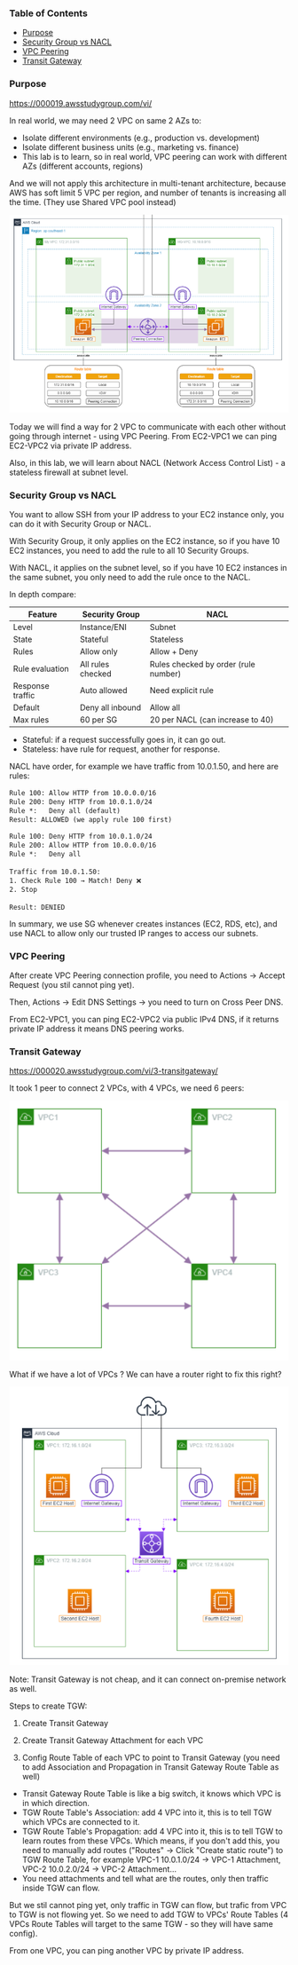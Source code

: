 ### Table of Contents

- [Purpose](#purpose)
- [Security Group vs NACL](#security-group-vs-nacl)
- [VPC Peering](#vpc-peering)
- [Transit Gateway](#transit-gateway)

### Purpose

https://000019.awsstudygroup.com/vi/

In real world, we may need 2 VPC on same 2 AZs to:

- Isolate different environments (e.g., production vs. development)
- Isolate different business units (e.g., marketing vs. finance)
- This lab is to learn, so in real world, VPC peering can work with different AZs (different accounts, regions)

And we will not apply this architecture in multi-tenant architecture, because AWS has soft limit 5 VPC per region, and number of tenants is increasing all the time. (They use Shared VPC pool instead)

![overallarch](overallarch.png)

Today we will find a way for 2 VPC to communicate with each other without going through internet - using VPC Peering. From EC2-VPC1 we can ping EC2-VPC2 via private IP address.

Also, in this lab, we will learn about NACL (Network Access Control List) - a stateless firewall at subnet level.

### Security Group vs NACL

You want to allow SSH from your IP address to your EC2 instance only, you can do it with Security Group or NACL.

With Security Group, it only applies on the EC2 instance, so if you have 10 EC2 instances, you need to add the rule to all 10 Security Groups.

With NACL, it applies on the subnet level, so if you have 10 EC2 instances in the same subnet, you only need to add the rule once to the NACL.

In depth compare:

| Feature          | Security Group    | NACL                                 |
| ---------------- | ----------------- | ------------------------------------ |
| Level            | Instance/ENI      | Subnet                               |
| State            | Stateful          | Stateless                            |
| Rules            | Allow only        | Allow + Deny                         |
| Rule evaluation  | All rules checked | Rules checked by order (rule number) |
| Response traffic | Auto allowed      | Need explicit rule                   |
| Default          | Deny all inbound  | Allow all                            |
| Max rules        | 60 per SG         | 20 per NACL (can increase to 40)     |

- Stateful: if a request successfully goes in, it can go out.
- Stateless: have rule for request, another for response.

NACL have order, for example we have traffic from 10.0.1.50, and here are rules:

```
Rule 100: Allow HTTP from 10.0.0.0/16
Rule 200: Deny HTTP from 10.0.1.0/24
Rule *:   Deny all (default)
Result: ALLOWED (we apply rule 100 first)
```

```
Rule 100: Deny HTTP from 10.0.1.0/24
Rule 200: Allow HTTP from 10.0.0.0/16
Rule *:   Deny all

Traffic from 10.0.1.50:
1. Check Rule 100 → Match! Deny ❌
2. Stop

Result: DENIED
```

In summary, we use SG whenever creates instances (EC2, RDS, etc), and use NACL to allow only our trusted IP ranges to access our subnets.

### VPC Peering

After create VPC Peering connection profile, you need to Actions -> Accept Request (you stil cannot ping yet).

Then, Actions -> Edit DNS Settings -> you need to turn on Cross Peer DNS.

From EC2-VPC1, you can ping EC2-VPC2 via public IPv4 DNS, if it returns private IP address it means DNS peering works.

### Transit Gateway

https://000020.awsstudygroup.com/vi/3-transitgateway/

It took 1 peer to connect 2 VPCs, with 4 VPCs, we need 6 peers:

![sixpeer](sixpeer.png)

What if we have a lot of VPCs ? We can have a router right to fix this right?

![transitgw](transitgw.png)

Note: Transit Gateway is not cheap, and it can connect on-premise network as well.

Steps to create TGW:

1. Create Transit Gateway

2. Create Transit Gateway Attachment for each VPC

3. Config Route Table of each VPC to point to Transit Gateway (you need to add Association and Propagation in Transit Gateway Route Table as well)

- Transit Gateway Route Table is like a big switch, it knows which VPC is in which direction.
- TGW Route Table's Association: add 4 VPC into it, this is to tell TGW which VPCs are connected to it.
- TGW Route Table's Propagation: add 4 VPC into it, this is to tell TGW to learn routes from these VPCs. Which means, if you don't add this, you need to manually add routes ("Routes" → Click "Create static route") to TGW Route Table, for example VPC-1 10.0.1.0/24 → VPC-1 Attachment, VPC-2 10.0.2.0/24 → VPC-2 Attachment...
- You need attachments and tell what are the routes, only then traffic inside TGW can flow.

But we stil cannot ping yet, only traffic in TGW can flow, but trafic from VPC to TGW is not flowing yet. So we need to add TGW to VPCs' Route Tables (4 VPCs Route Tables will target to the same TGW - so they will have same config).

From one VPC, you can ping another VPC by private IP address.
